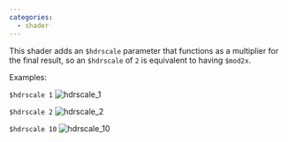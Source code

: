 ```yaml
---
categories:
  - shader
---
```


This shader adds an `$hdrscale` parameter that functions as a multiplier for the final result, so an `$hdrscale` of `2` is equivalent to having `$mod2x`.

Examples:

`$hdrscale 1`
![hdrscale_1](/images/modulate_shader_guide/hdrscale_1.jpg)

`$hdrscale 2`
![hdrscale_2](/images/modulate_shader_guide/hdrscale_2.jpg)

`$hdrscale 10`
![hdrscale_10](/images/modulate_shader_guide/hdrscale_10.jpg)
